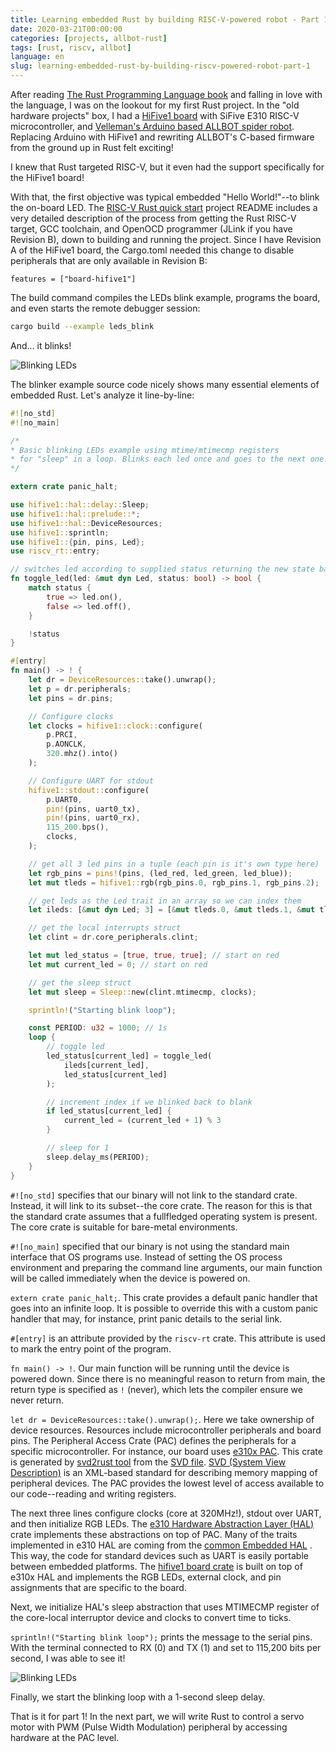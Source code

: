 ```yaml
---
title: Learning embedded Rust by building RISC-V-powered robot - Part 1
date: 2020-03-21T00:00:00
categories: [projects, allbot-rust]
tags: [rust, riscv, allbot]
language: en
slug: learning-embedded-rust-by-building-riscv-powered-robot-part-1
---
```


After reading [The Rust Programming Language book](https://www.amazon.com/Rust-Programming-Language-Covers-2018/dp/1718500440) and falling in love with the language, I was on the lookout for my first Rust project. In the "old hardware projects" box, I had a [HiFive1 board](https://www.sifive.com/boards/hifive1) with SiFive E310 RISC-V microcontroller, and [Velleman's Arduino based ALLBOT spider robot](https://www.vellemanstore.com/en/velleman-vr408-four-legged-allbot). Replacing Arduino with HiFive1 and rewriting ALLBOT's C-based firmware from the ground up in Rust felt exciting!

I knew that Rust targeted RISC-V, but it even had the support specifically for the HiFive1 board!

With that, the first objective was typical embedded "Hello World!"--to blink the on-board LED. The [RISC-V Rust quick start](https://github.com/riscv-rust/riscv-rust-quickstart) project README includes a very detailed description of the process from getting the Rust RISC-V target, GCC toolchain, and OpenOCD programmer (JLink if you have Revision B), down to building and running the project. Since I have Revision A of the HiFive1 board, the Cargo.toml needed this change to disable peripherals that are only available in Revision B:

```
features = ["board-hifive1"]
```

The build command compiles the LEDs blink example, programs the board, and even starts the remote debugger session:

```bash
cargo build --example leds_blink
```

And... it blinks!

![Blinking LEDs](/media/2020/allbot_rust_part1/blinking-leds.gif)

The blinker example source code nicely shows many essential elements of embedded Rust. Let's analyze it line-by-line:

```rust
#![no_std]
#![no_main]

/*
* Basic blinking LEDs example using mtime/mtimecmp registers
* for "sleep" in a loop. Blinks each led once and goes to the next one.
*/

extern crate panic_halt;

use hifive1::hal::delay::Sleep;
use hifive1::hal::prelude::*;
use hifive1::hal::DeviceResources;
use hifive1::sprintln;
use hifive1::{pin, pins, Led};
use riscv_rt::entry;

// switches led according to supplied status returning the new state back
fn toggle_led(led: &mut dyn Led, status: bool) -> bool {
    match status {
        true => led.on(),
        false => led.off(),
    }

    !status
}

#[entry]
fn main() -> ! {
    let dr = DeviceResources::take().unwrap();
    let p = dr.peripherals;
    let pins = dr.pins;

    // Configure clocks
    let clocks = hifive1::clock::configure(
        p.PRCI,
        p.AONCLK,
        320.mhz().into()
    );

    // Configure UART for stdout
    hifive1::stdout::configure(
        p.UART0,
        pin!(pins, uart0_tx),
        pin!(pins, uart0_rx),
        115_200.bps(),
        clocks,
    );

    // get all 3 led pins in a tuple (each pin is it's own type here)
    let rgb_pins = pins!(pins, (led_red, led_green, led_blue));
    let mut tleds = hifive1::rgb(rgb_pins.0, rgb_pins.1, rgb_pins.2);

    // get leds as the Led trait in an array so we can index them
    let ileds: [&mut dyn Led; 3] = [&mut tleds.0, &mut tleds.1, &mut tleds.2];

    // get the local interrupts struct
    let clint = dr.core_peripherals.clint;

    let mut led_status = [true, true, true]; // start on red
    let mut current_led = 0; // start on red

    // get the sleep struct
    let mut sleep = Sleep::new(clint.mtimecmp, clocks);

    sprintln!("Starting blink loop");

    const PERIOD: u32 = 1000; // 1s
    loop {
        // toggle led
        led_status[current_led] = toggle_led(
            ileds[current_led],
            led_status[current_led]
        );

        // increment index if we blinked back to blank
        if led_status[current_led] {
            current_led = (current_led + 1) % 3
        }

        // sleep for 1
        sleep.delay_ms(PERIOD);
    }
}
```

`#![no_std]` specifies that our binary will not link to the standard crate. Instead, it will link to its subset--the core crate. The reason for this is that the standard crate assumes that a fullfledged operating system is present. The core crate is suitable for bare-metal environments. 

`#![no_main]` specified that our binary is not using the standard main interface that OS programs use. Instead of setting the OS process environment and preparing the command line arguments, our main function will be called immediately when the device is powered on.

`extern crate panic_halt;`. This crate provides a default panic handler that goes into an infinite loop. It is possible to override this with a custom panic handler that may, for instance, print panic details to the serial link.

`#[entry]` is an attribute provided by the `riscv-rt` crate. This attribute is used to mark the entry point of the program. 

`fn main() -> !`. Our main function will be running until the device is powered down. Since there is no meaningful reason to return from main, the return type is specified as `!` (never), which lets the compiler ensure we never return.

`let dr = DeviceResources::take().unwrap();`. Here we take ownership of device resources. Resources include microcontroller peripherals and board pins. The Peripheral Access Crate (PAC) defines the peripherals for a specific microcontroller. For instance, our board uses [e310x PAC](https://docs.rs/e310x/). This crate is generated by [svd2rust tool](https://docs.rs/svd2rust/) from the [SVD file](https://github.com/riscv-rust/e310x/blob/master/e310x.svd). [SVD (System View Description)](http://www.keil.com/pack/doc/cmsis/svd/html/index.html) is an XML-based standard for describing memory mapping of peripheral devices. The PAC provides the lowest level of access available to our code--reading and writing registers.

The next three lines configure clocks (core at 320MHz!), stdout over UART, and then initialize RGB LEDs. The [e310 Hardware Abstraction Layer (HAL)](https://docs.rs/e310x-hal/) crate implements these abstractions on top of PAC. Many of the traits implemented in e310 HAL are coming from the [common Embedded HAL](https://docs.rs/embedded-hal/) . This way, the code for standard devices such as UART is easily portable between embedded platforms. The [hifive1 board crate](https://docs.rs/hifive1/) is built on top of e310x HAL and implements the RGB LEDs, external clock, and pin assignments that are specific to the board.

Next, we initialize HAL's sleep abstraction that uses MTIMECMP register of the core-local interruptor device and clocks to convert time to ticks.

`sprintln!("Starting blink loop");` prints the message to the serial pins. With the terminal connected to RX (0) and TX (1) and set to 115,200 bits per second, I was able to see it!

![Blinking LEDs](/media/2020/allbot_rust_part1/sprintln.gif)

Finally, we start the blinking loop with a 1-second sleep delay.

That is it for part 1! In the next part, we will write Rust to control a servo motor with PWM (Pulse Width Modulation) peripheral by accessing hardware at the PAC level.